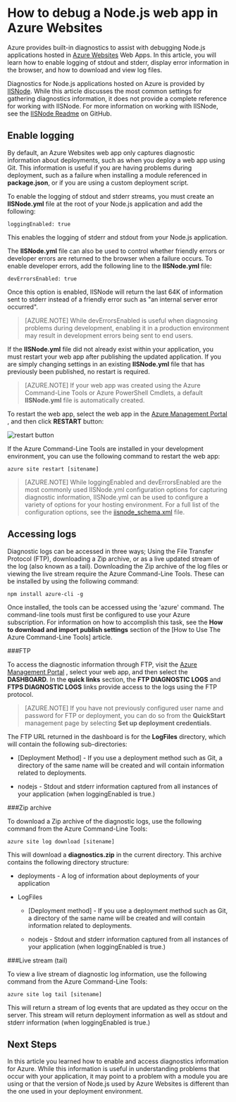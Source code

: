 <properties
	pageTitle="How to debug a Node.js web app in Azure Websites"
	description="Learn how to debug a Node.js web app in Azure Websites."
	tags="azure-portal"
	services="app-service\web"
	documentationCenter="nodejs"
	authors="TomArcher"
	manager="wpickett"
	editor="mollybos"/>

<tags
	ms.service="app-service-web"
	ms.date="08/11/2015"
	wacn.date=""/>

# How to debug a Node.js web app in Azure Websites

Azure provides built-in diagnostics to assist with debugging Node.js applications hosted in [Azure Websites](/documentation/services/web-sites/) Web Apps. In this article, you will learn how to enable logging of stdout and stderr, display error information in the browser, and how to download and view log files.

Diagnostics for Node.js applications hosted on Azure is provided by [IISNode]. While this article discusses the most common settings for gathering diagnostics information, it does not provide a complete reference for working with IISNode. For more information on working with IISNode, see the [IISNode Readme] on GitHub.

<a id="enablelogging"></a>
## Enable logging

By default, an Azure Websites web app only captures diagnostic information about deployments, such as when you deploy a web app using Git. This information is useful if you are having problems during deployment, such as a failure when installing a module referenced in **package.json**, or if you are using a custom deployment script.

To enable the logging of stdout and stderr streams, you must create an **IISNode.yml** file at the root of your Node.js application and add the following:

	loggingEnabled: true

This enables the logging of stderr and stdout from your Node.js application.

The **IISNode.yml** file can also be used to control whether friendly errors or developer errors are returned to the browser when a failure occurs. To enable developer errors, add the following line to the **IISNode.yml** file:

	devErrorsEnabled: true

Once this option is enabled, IISNode will return the last 64K of information sent to stderr instead of a friendly error such as "an internal server error occurred".

> [AZURE.NOTE] While devErrorsEnabled is useful when diagnosing problems during development, enabling it in a production environment may result in development errors being sent to end users.

If the **IISNode.yml** file did not already exist within your application, you must restart your web app after publishing the updated application. If you are simply changing settings in an existing **IISNode.yml** file that has previously been published, no restart is required.

> [AZURE.NOTE] If your web app was created using the Azure Command-Line Tools or Azure PowerShell Cmdlets, a default **IISNode.yml** file is automatically created.

To restart the web app, select the web app in the [Azure <!-- deleted by customization preview portal](https://manage.windowsazure.cn) --><!-- keep by customization: begin --> Management Portal](https://manage.windowsazure.cn) <!-- keep by customization: end -->, and then click **RESTART** button:

![restart button][restart-button]

If the Azure Command-Line Tools are installed in your development environment, you can use the following command to restart the web app:

	azure site restart [sitename]

> [AZURE.NOTE] While loggingEnabled and devErrorsEnabled are the most commonly used IISNode.yml configuration options for capturing diagnostic information, IISNode.yml can be used to configure a variety of options for your hosting environment. For a full list of the configuration options, see the [iisnode_schema.xml](https://github.com/tjanczuk/iisnode/blob/master/src/config/iisnode_schema.xml) file.

<a id="viewlogs"></a>
## Accessing logs

Diagnostic logs can be accessed in three ways; Using the File Transfer Protocol (FTP), downloading a Zip archive, or as a live updated stream of the log (also known as a tail). Downloading the Zip archive of the log files or viewing the live stream require the Azure Command-Line Tools. These can be installed by using the following command:

	npm install azure-cli -g

Once installed, the tools can be accessed using the 'azure' command. The command-line tools must first be configured to use your Azure subscription. For information on how to accomplish this task, see the **How to download and import publish settings** section of the [How to Use The Azure Command-Line Tools] article.

###FTP

To access the diagnostic information through FTP, visit the [Azure <!-- deleted by customization preview portal](https://manage.windowsazure.cn) --><!-- keep by customization: begin --> Management Portal](https://manage.windowsazure.cn) <!-- keep by customization: end -->, select your web app, and then select the **DASHBOARD**. In the **quick links** section, the **FTP DIAGNOSTIC LOGS** and **FTPS DIAGNOSTIC LOGS** links provide access to the logs using the FTP protocol.

> [AZURE.NOTE] If you have not previously configured user name and password for FTP or deployment, you can do so from the **QuickStart** management page by selecting **Set up deployment credentials**.

The FTP URL returned in the dashboard is for the **LogFiles** directory, which will contain the following sub-directories:

* [Deployment Method] - If you use a deployment method such as Git, a directory of the same name will be created and will contain information related to deployments.

* nodejs - Stdout and stderr information captured from all instances of your application (when loggingEnabled is true.)

###Zip archive

To download a Zip archive of the diagnostic logs, use the following command from the Azure Command-Line Tools:

	azure site log download [sitename]

This will download a **diagnostics.zip** in the current directory. This archive contains the following directory structure:

* deployments - A log of information about deployments of your application

* LogFiles

	* [Deployment method] - If you use a deployment method such as Git, a directory of the same name will be created and will contain information related to deployments.

	* nodejs - Stdout and stderr information captured from all instances of your application (when loggingEnabled is true.)

###Live stream (tail)

To view a live stream of diagnostic log information, use the following command from the Azure Command-Line Tools:

	azure site log tail [sitename]

This will return a stream of log events that are updated as they occur on the server. This stream will return deployment information as well as stdout and stderr information (when loggingEnabled is true.)

<a id="nextsteps"></a>
## Next Steps

In this article you learned how to enable and access diagnostics information for Azure. While this information is useful in understanding problems that occur with your application, it may point to a problem with a module you are using or that the version of Node.js used by Azure Websites is different than the one used in your deployment environment.

<!-- deleted by customization
For information in working with modules on Azure, see [Using Node.js Modules with Azure Applications].

For information on specifying a Node.js version for your application, see [Specifying a Node.js version in an Azure application].

For more information, see also the [Node.js Developer Center](/develop/nodejs/).

## What's changed
* For a guide to the change from Websites to Azure Websites see: [Azure Websites and Its Impact on Existing Azure Services](/documentation/services/web-sites/)
* For a guide to the change of the Management Portal to the new portal see: [Reference for navigating the preview portal](https://manage.windowsazure.cn/)

>[AZURE.NOTE] If you want to get started with Azure Websites before signing up for an Azure account, go to [Try Azure Websites](https://tryappservice.azure.com/), where you can immediately create a short-lived starter web app in Azure Websites. No credit cards required; no commitments.
-->

[IISNode]: https://github.com/tjanczuk/iisnode
[IISNode Readme]: https://github.com/tjanczuk/iisnode#readme
[How to Use The Azure Command-Line Interface]: /documentation/articles/xplat-cli-install
<!-- deleted by customization
[Using Node.js Modules with Azure Applications]: /documentation/articles/nodejs-use-node-modules-azure-apps
[Specifying a Node.js version in an Azure application]: /documentation/articles/nodejs-specify-node-version-azure-apps
-->
[restart-button]: ./media/web-sites-nodejs-debug/restartbutton.png
 
